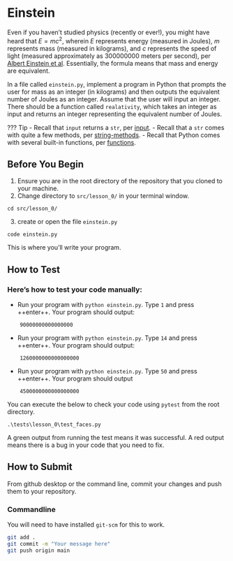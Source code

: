 # Einstein

Even if you haven’t studied physics (recently or ever!), you might have heard that $E=mc^2$, wherein $E$ represents energy (measured in Joules), $m$ represents mass (measured in kilograms), and $c$ represents the speed of light (measured approximately as 300000000 meters per second), per [Albert Einstein et al](https://en.wikipedia.org/wiki/Albert_Einstein). Essentially, the formula means that mass and energy are equivalent.

In a file called `einstein.py`, implement a program in Python that prompts the user for mass as an integer (in kilograms) and then outputs the equivalent number of Joules as an integer. Assume that the user will input an integer. There should be a function called `realativity`, which takes an integer as input and returns an integer representing the equivalent number of Joules.


??? Tip
    - Recall that `input` returns a `str`, per [input](https://docs.python.org/3/library/functions.html#input).
    - Recall that a `str` comes with quite a few methods, per [string-methods](https://docs.python.org/3/library/stdtypes.html#string-methods).
    - Recall that Python comes with several built-in functions, per [functions](docs.python.org/3/library/functions.html).

## Before You Begin

1. Ensure you are in the root directory of the repository that you cloned to your machine.
2. Change directory to `src/lesson_0/` in your terminal window.
```
cd src/lesson_0/
```
3. create or open the file `einstein.py`
```
code einstein.py
```
This is where you’ll write your program.

## How to Test

### Here’s how to test your code manually:

- Run your program with `python einstein.py`. Type `1` and press ++enter++. Your program should output:
```
    90000000000000000
```
- Run your program with `python einstein.py`. Type `14` and press ++enter++. Your program should output:
```
    1260000000000000000
```
- Run your program with `python einstein.py`. Type `50` and press ++enter++. Your program should output
```
    4500000000000000000
```

You can execute the below to check your code using `pytest` from the root directory.

```
.\tests\lesson_0\test_faces.py
```

A green output from running the test means it was successful. A red output means there is a bug in your code that you need to fix.

## How to Submit

From github desktop or the command line, commit your changes and push them to your repository.

### Commandline 
You will need to have installed `git-scm` for this to work.

```bash
git add .
git commit -m "Your message here"
git push origin main
```